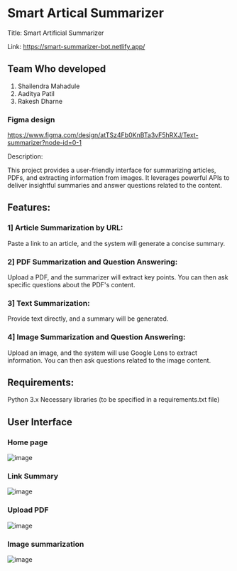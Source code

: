 
# Smart Artical Summarizer

Title: Smart Artificial Summarizer

Link: https://smart-summarizer-bot.netlify.app/

## Team Who developed
1) Shailendra Mahadule
2) Aaditya Patil
3) Rakesh Dharne

### Figma design
https://www.figma.com/design/atTSz4Fb0KnBTa3vF5hRXJ/Text-summarizer?node-id=0-1

Description:

This project provides a user-friendly interface for summarizing articles, PDFs, and extracting information from images. It leverages powerful APIs to deliver insightful summaries and answer questions related to the content.

## Features:

### 1] Article Summarization by URL: 
Paste a link to an article, and the system will generate a concise summary.

### 2] PDF Summarization and Question Answering:
 Upload a PDF, and the summarizer will extract key points. You can then ask specific questions about the PDF's content.

### 3] Text Summarization: 
Provide text directly, and a summary will be generated.

### 4] Image Summarization and Question Answering: 
Upload an image, and the system will use Google Lens to extract information. You can then ask questions related to the image content.

## Requirements:

Python 3.x
Necessary libraries (to be specified in a requirements.txt file)


## User Interface 

### Home page
![image](https://github.com/aaditya-1219/smart-summarizer/assets/120922588/af656503-984d-4e73-8fa2-a3ee0584ad99)

### Link Summary
![image](https://github.com/aaditya-1219/smart-summarizer/assets/120922588/7592a47d-944a-42b7-a0b4-63b8955ed3e3)

### Upload PDF
![image](https://github.com/aaditya-1219/smart-summarizer/assets/120922588/3c5dbc3b-b69c-488d-8275-495213d436ce)

### Image summarization
![image](https://github.com/aaditya-1219/smart-summarizer/assets/120922588/04f11952-1628-4c3f-87c9-a1fcd5b0a880)



